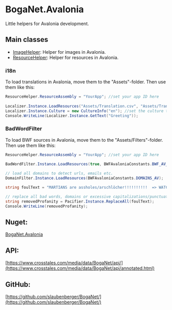 # BogaNet.Avalonia
Little helpers for Avalonia development.

## Main classes
* [ImageHelper](https://www.crosstales.com/media/data/BogaNet/api/class_boga_net_1_1_helper_1_1_image_helper.html): Helper for images in Avalonia.
* [ResourceHelper](https://www.crosstales.com/media/data/BogaNet/api/class_boga_net_1_1_helper_1_1_resource_helper.html): Helper for resources in Avalonia.

### i18n
To load translations in Avalonia, move them to the "Assets"-folder. Then use them like this:
```csharp
ResourceHelper.ResourceAssembly = "YourApp"; //set your app ID here
 
Localizer.Instance.LoadResources("Assets/Translation.csv", "Assets/Translation_de.csv"); //load the translation files
Localizer.Instance.Culture = new CultureInfo("en"); //set the culture to English
Console.WriteLine(Localizer.Instance.GetText("Greeting"));
```

### BadWordFilter
To load BWF sources in Avalonia, move them to the "Assets/Filters"-folder. Then use them like this:
```csharp
ResourceHelper.ResourceAssembly = "YourApp"; //set your app ID here
 
BadWordFilter.Instance.LoadResources(true, BWFAvaloniaConstants.BWF_AV_EN, BWFAvaloniaConstants.BWF_AV_DE); //load English and German

// load all domains to detect urls, emails etc.
DomainFilter.Instance.LoadResources(BWFAvaloniaConstants.DOMAINS_AV);

string foulText = "MARTIANS are assholes/arschlöcher!!!!!!!!!!  => WATCH: https//mytruthpage.com/weirdowatch/martians123.divx or WRITE an EMAIL: weirdo@gmail.com";

// replace all bad words, domains or excessive capitalizations/punctuations
string removedProfanity = Pacifier.Instance.ReplaceAll(foulText);
Console.WriteLine(removedProfanity);
```

## Nuget:
[BogaNet.Avalonia](https://www.nuget.org/packages/BogaNet.Avalonia/)

## API:
[https://www.crosstales.com/media/data/BogaNet/api/](https://www.crosstales.com/media/data/BogaNet/api/annotated.html)

## GitHub:
[https://github.com/slaubenberger/BogaNet/](https://github.com/slaubenberger/BogaNet/)
